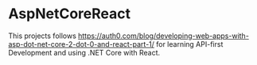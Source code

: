 # AspNetCoreReact

This projects follows https://auth0.com/blog/developing-web-apps-with-asp-dot-net-core-2-dot-0-and-react-part-1/ for learning API-first Development and using .NET Core with React.
